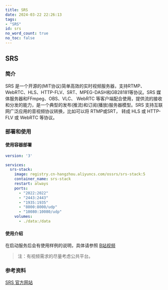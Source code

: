 ```yaml
---
title: SRS
date: 2024-03-22 22:26:13
tags:
- "SRS"
id: srs
no_word_count: true
no_toc: false
---
```


## SRS

### 简介

SRS 是一个开源的(MIT协议)简单高效的实时视频服务器，支持RTMP、WebRTC、HLS、HTTP-FLV、SRT、MPEG-DASH和GB28181等协议。SRS 媒体服务器和FFmpeg、OBS、VLC、 WebRTC 等客户端配合使用，提供流的接收和分发的能力，是一个典型的发布(推流)和订阅(播放)服务器模型。SRS 支持互联网广泛应用的音视频协议转换，比如可以将 RTMP或SRT， 转成 HLS 或 HTTP-FLV 或 WebRTC 等协议。

### 部署和使用

#### 使用容器部署

```yaml
version: '3'

services:
  srs-stack:
    image: registry.cn-hangzhou.aliyuncs.com/ossrs/srs-stack:5
    container_name: srs-stack
    restart: always
    ports:
      - "2022:2022"
      - "2443:2443"
      - "1935:1935"
      - "8000:8000/udp"
      - "10080:10080/udp"
    volumes:
      - ./data:/data
```

#### 使用介绍

在启动服务后会有使用样例的说明，具体请参照 [B站视频](https://space.bilibili.com/430256302)

> 注：有视频需求的尽量考虑公共平台。

### 参考资料

[SRS 官方网站](https://ossrs.net/lts/zh-cn/)
